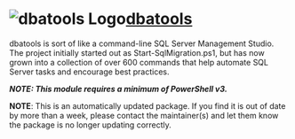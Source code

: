 # ![dbatools Logo](https://cdn.jsdelivr.net/gh/pauby/ChocoPackages@306a1af5/icons/dbatools.png "dbatools")[dbatools](https://chocolatey.org/packages/dbatools)

dbatools is sort of like a command-line SQL Server Management Studio. The project initially started out as Start-SqlMigration.ps1, but has now grown into a collection of over 600 commands that help automate SQL Server tasks and encourage best practices.

_**NOTE: This module requires a minimum of PowerShell v3.**_

**NOTE**: This is an automatically updated package. If you find it is out of date by more than a week, please contact the maintainer(s) and let them know the package is no longer updating correctly.